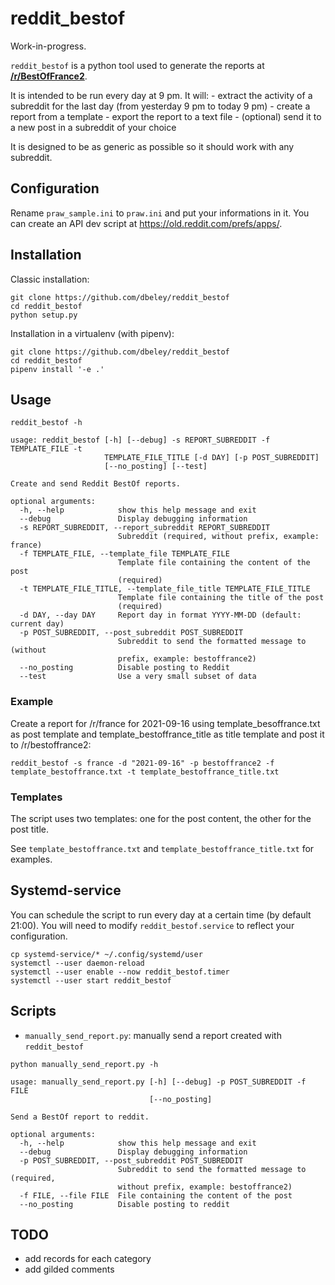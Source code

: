 # reddit_bestof

Work-in-progress.

`reddit_bestof` is a python tool used to generate the reports at [**/r/BestOfFrance2**](https://reddit.com/r/bestoffrance2).

It is intended to be run every day at 9 pm. It will:
	- extract the activity of a subreddit for the last day (from yesterday 9 pm to today 9 pm)
	- create a report from a template
	- export the report to a text file
	- (optional) send it to a new post in a subreddit of your choice

It is designed to be as generic as possible so it should work with any subreddit.

## Configuration

Rename `praw_sample.ini` to `praw.ini` and put your informations in it. You can create an API dev script at https://old.reddit.com/prefs/apps/.

## Installation

Classic installation:
```
git clone https://github.com/dbeley/reddit_bestof
cd reddit_bestof
python setup.py
```

Installation in a virtualenv (with pipenv):
```
git clone https://github.com/dbeley/reddit_bestof
cd reddit_bestof
pipenv install '-e .'
```

## Usage

```
reddit_bestof -h
```

```
usage: reddit_bestof [-h] [--debug] -s REPORT_SUBREDDIT -f TEMPLATE_FILE -t
                     TEMPLATE_FILE_TITLE [-d DAY] [-p POST_SUBREDDIT]
                     [--no_posting] [--test]

Create and send Reddit BestOf reports.

optional arguments:
  -h, --help            show this help message and exit
  --debug               Display debugging information
  -s REPORT_SUBREDDIT, --report_subreddit REPORT_SUBREDDIT
                        Subreddit (required, without prefix, example: france)
  -f TEMPLATE_FILE, --template_file TEMPLATE_FILE
                        Template file containing the content of the post
                        (required)
  -t TEMPLATE_FILE_TITLE, --template_file_title TEMPLATE_FILE_TITLE
                        Template file containing the title of the post
                        (required)
  -d DAY, --day DAY     Report day in format YYYY-MM-DD (default: current day)
  -p POST_SUBREDDIT, --post_subreddit POST_SUBREDDIT
                        Subreddit to send the formatted message to (without
                        prefix, example: bestoffrance2)
  --no_posting          Disable posting to Reddit
  --test                Use a very small subset of data
```

### Example

Create a report for /r/france for 2021-09-16 using template_besoffrance.txt as post template and template_bestoffrance_title as title template and post it to /r/bestoffrance2:
```
reddit_bestof -s france -d "2021-09-16" -p bestoffrance2 -f template_bestoffrance.txt -t template_bestoffrance_title.txt
```

### Templates

The script uses two templates: one for the post content, the other for the post title.

See `template_bestoffrance.txt` and `template_bestoffrance_title.txt` for examples.

## Systemd-service

You can schedule the script to run every day at a certain time (by default 21:00). You will need to modify `reddit_bestof.service` to reflect your configuration.

```
cp systemd-service/* ~/.config/systemd/user
systemctl --user daemon-reload
systemctl --user enable --now reddit_bestof.timer
systemctl --user start reddit_bestof
```

## Scripts

- `manually_send_report.py`: manually send a report created with `reddit_bestof`

```
python manually_send_report.py -h
```

```
usage: manually_send_report.py [-h] [--debug] -p POST_SUBREDDIT -f FILE
                               [--no_posting]

Send a BestOf report to reddit.

optional arguments:
  -h, --help            show this help message and exit
  --debug               Display debugging information
  -p POST_SUBREDDIT, --post_subreddit POST_SUBREDDIT
                        Subreddit to send the formatted message to (required,
                        without prefix, example: bestoffrance2)
  -f FILE, --file FILE  File containing the content of the post
  --no_posting          Disable posting to reddit
```

## TODO

- add records for each category
- add gilded comments
